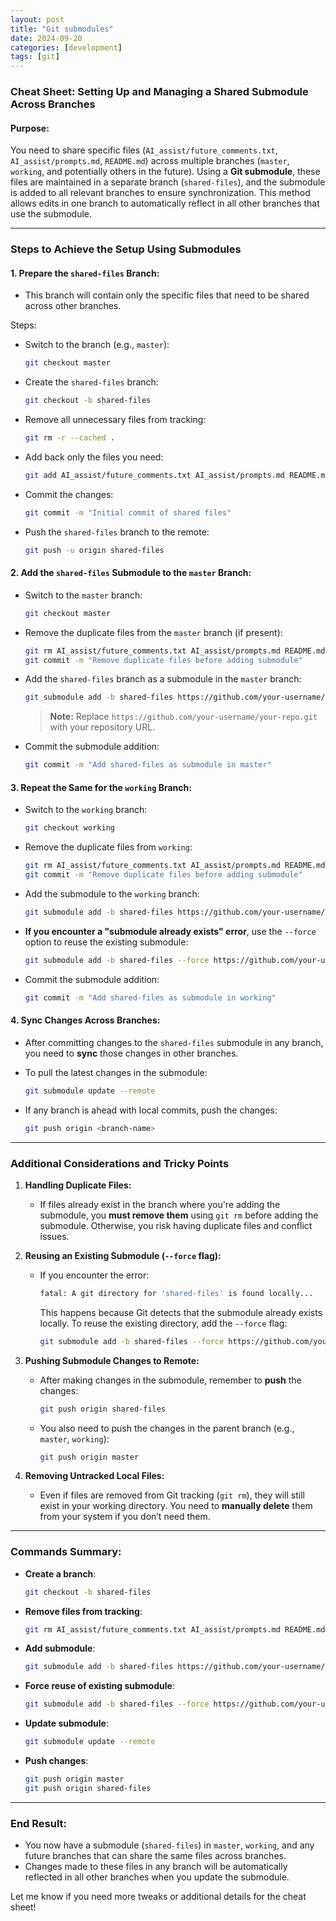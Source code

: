 ```yaml
---
layout: post
title: "Git submodules"
date: 2024-09-20
categories: [development]
tags: [git]
---
```


### Cheat Sheet: Setting Up and Managing a Shared Submodule Across Branches

#### **Purpose:**
You need to share specific files (`AI_assist/future_comments.txt`, `AI_assist/prompts.md`, `README.md`) across multiple branches (`master`, `working`, and potentially others in the future). Using a **Git submodule**, these files are maintained in a separate branch (`shared-files`), and the submodule is added to all relevant branches to ensure synchronization. This method allows edits in one branch to automatically reflect in all other branches that use the submodule.

---

### **Steps to Achieve the Setup Using Submodules**

#### 1. **Prepare the `shared-files` Branch**:
   - This branch will contain only the specific files that need to be shared across other branches.
   
   Steps:
   - Switch to the branch (e.g., `master`):
     ```bash
     git checkout master
     ```
   - Create the `shared-files` branch:
     ```bash
     git checkout -b shared-files
     ```
   - Remove all unnecessary files from tracking:
     ```bash
     git rm -r --cached .
     ```
   - Add back only the files you need:
     ```bash
     git add AI_assist/future_comments.txt AI_assist/prompts.md README.md
     ```
   - Commit the changes:
     ```bash
     git commit -m "Initial commit of shared files"
     ```
   - Push the `shared-files` branch to the remote:
     ```bash
     git push -u origin shared-files
     ```

#### 2. **Add the `shared-files` Submodule to the `master` Branch**:

   - Switch to the `master` branch:
     ```bash
     git checkout master
     ```
   - Remove the duplicate files from the `master` branch (if present):
     ```bash
     git rm AI_assist/future_comments.txt AI_assist/prompts.md README.md
     git commit -m "Remove duplicate files before adding submodule"
     ```
   - Add the `shared-files` branch as a submodule in the `master` branch:
     ```bash
     git submodule add -b shared-files https://github.com/your-username/your-repo.git shared-files
     ```
     > **Note:** Replace `https://github.com/your-username/your-repo.git` with your repository URL.

   - Commit the submodule addition:
     ```bash
     git commit -m "Add shared-files as submodule in master"
     ```

#### 3. **Repeat the Same for the `working` Branch**:
   - Switch to the `working` branch:
     ```bash
     git checkout working
     ```
   - Remove the duplicate files from `working`:
     ```bash
     git rm AI_assist/future_comments.txt AI_assist/prompts.md README.md
     git commit -m "Remove duplicate files before adding submodule"
     ```
   - Add the submodule to the `working` branch:
     ```bash
     git submodule add -b shared-files https://github.com/your-username/your-repo.git shared-files
     ```

   - **If you encounter a "submodule already exists" error**, use the `--force` option to reuse the existing submodule:
     ```bash
     git submodule add -b shared-files --force https://github.com/your-username/your-repo.git shared-files
     ```
   - Commit the submodule addition:
     ```bash
     git commit -m "Add shared-files as submodule in working"
     ```

#### 4. **Sync Changes Across Branches**:
   - After committing changes to the `shared-files` submodule in any branch, you need to **sync** those changes in other branches.
   - To pull the latest changes in the submodule:
     ```bash
     git submodule update --remote
     ```

   - If any branch is ahead with local commits, push the changes:
     ```bash
     git push origin <branch-name>
     ```

---

### **Additional Considerations and Tricky Points**

1. **Handling Duplicate Files:**
   - If files already exist in the branch where you're adding the submodule, you **must remove them** using `git rm` before adding the submodule. Otherwise, you risk having duplicate files and conflict issues.

2. **Reusing an Existing Submodule (`--force` flag):**
   - If you encounter the error: 
     ```bash
     fatal: A git directory for 'shared-files' is found locally...
     ```
     This happens because Git detects that the submodule already exists locally. To reuse the existing directory, add the `--force` flag:
     ```bash
     git submodule add -b shared-files --force https://github.com/your-username/your-repo.git shared-files
     ```

3. **Pushing Submodule Changes to Remote:**
   - After making changes in the submodule, remember to **push** the changes:
     ```bash
     git push origin shared-files
     ```
   - You also need to push the changes in the parent branch (e.g., `master`, `working`):
     ```bash
     git push origin master
     ```

4. **Removing Untracked Local Files:**
   - Even if files are removed from Git tracking (`git rm`), they will still exist in your working directory. You need to **manually delete** them from your system if you don’t need them.

---

### **Commands Summary**:

- **Create a branch**:  
  ```bash
  git checkout -b shared-files
  ```

- **Remove files from tracking**:  
  ```bash
  git rm AI_assist/future_comments.txt AI_assist/prompts.md README.md
  ```

- **Add submodule**:  
  ```bash
  git submodule add -b shared-files https://github.com/your-username/your-repo.git shared-files
  ```

- **Force reuse of existing submodule**:  
  ```bash
  git submodule add -b shared-files --force https://github.com/your-username/your-repo.git shared-files
  ```

- **Update submodule**:  
  ```bash
  git submodule update --remote
  ```

- **Push changes**:  
  ```bash
  git push origin master
  git push origin shared-files
  ```

---

### **End Result**:
- You now have a submodule (`shared-files`) in `master`, `working`, and any future branches that can share the same files across branches.
- Changes made to these files in any branch will be automatically reflected in all other branches when you update the submodule.

Let me know if you need more tweaks or additional details for the cheat sheet!
